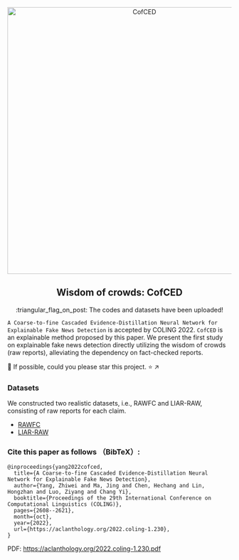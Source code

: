 <p align="center">
 <img width=600px src="https://github.com/Nicozwy/CofCED/blob/main/logo.png" align="center" alt="CofCED" />
 <h2 align="center">Wisdom of crowds: CofCED</h2>
 <p align="center"> </p>
</p>

 <p align="center"> :triangular_flag_on_post:  The codes and datasets have been uploaded! </p>

`A Coarse-to-fine Cascaded Evidence-Distillation Neural Network for Explainable Fake News Detection` is accepted by COLING 2022. 
`CofCED` is an explainable method proposed by this paper. We present the first study on explainable fake news detection directly utilizing the wisdom of crowds (raw reports), alleviating the dependency on fact-checked reports.

:triangular_flag_on_post: If possible, could you please star this project. :star:  :arrow_upper_right:

### Datasets 
We constructed two realistic datasets, i.e., RAWFC and LIAR-RAW, consisting of raw reports for each claim.
- [RAWFC](https://github.com/Nicozwy/CofCED/tree/main/Datasets/RAWFC)
- [LIAR-RAW](https://github.com/Nicozwy/CofCED/tree/main/Datasets/LIAR-RAW)

### Cite this paper as follows （BibTeX）: 
```
@inproceedings{yang2022cofced,
  title={A Coarse-to-fine Cascaded Evidence-Distillation Neural Network for Explainable Fake News Detection},
  author={Yang, Zhiwei and Ma, Jing and Chen, Hechang and Lin, Hongzhan and Luo, Ziyang and Chang Yi},
  booktitle={Proceedings of the 29th International Conference on Computational Linguistics (COLING)},
  pages={2608--2621},
  month={oct},
  year={2022},
  url={https://aclanthology.org/2022.coling-1.230},
}
```

PDF: https://aclanthology.org/2022.coling-1.230.pdf


